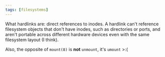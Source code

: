 ```yaml
---
tags: [filesystems]
---
```

What hardlinks are: direct references to inodes. A hardlink can't reference filesystem objects that don't have inodes, such as directories or ports, and aren't portable across different hardware devices even with the same filesystem layout (I think).

Also, the opposite of `mount(8)` is **not** `unmount`, it's `umount` >:(